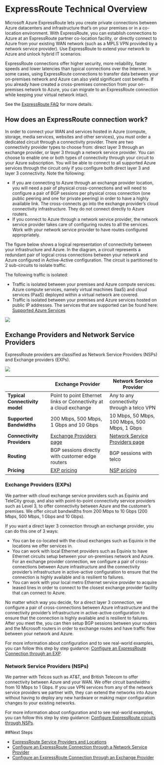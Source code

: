 <properties 
   pageTitle="Introduction to ExpressRoute"
   description="This page provides an overview of the ExpressRoute service."
   services="expressroute"
   authors="cherylmc"
   manager="adinah"
   editor="tysonn"/>
<tags 
   ms.service="expressroute"
   ms.topic="article"
   ms.workload="infrastructure-services" 
   ms.date="03/30/2015"
   ms.author="cherylmc"/>

#  ExpressRoute Technical Overview

Microsoft Azure ExpressRoute lets you create private connections between Azure datacenters and infrastructure that’s on your premises or in a co-location environment. With ExpressRoute, you can establish connections to Azure at an ExpressRoute partner co-location facility, or directly connect to Azure from your existing WAN network (such as a MPLS VPN provided by a network service provider). Use ExpressRoute to extend your network to Azure and unlock hybrid IT scenarios.

ExpressRoute connections offer higher security, more reliability, faster speeds and lower latencies than typical connections over the Internet. In some cases, using ExpressRoute connections to transfer data between your on-premises network and Azure can also yield significant cost benefits. If you already have created a cross-premises connection from your on-premises network to Azure, you can migrate to an ExpressRoute connection while keeping your virtual network intact.

See the [ExpressRoute FAQ](https://msdn.microsoft.com/library/azure/dn606292.aspx) for more details.




##  How does an ExpressRoute connection work?

In order to connect your WAN and services hosted in Azure (compute, storage, media services, websites and other services), you must order a dedicated circuit through a connectivity provider. There are two connectivity provider types to choose from: direct layer 3 through an exchange provider, or layer 3 through a network service provider. You can choose to enable one or both types of connectivity through your circuit to your Azure subscription. You will be able to connect to all supported Azure services through the circuit only if you configure both direct layer 3 and layer 3 connectivity. Note the following:



- If you are connecting to Azure through an exchange provider location, you will need a pair of physical cross-connections and will need to configure a pair of BGP sessions per physical cross connection (one public peering and one for private peering) in order to have a highly available link. The cross-connects go into the exchange provider’s cloud connectivity infrastructure. They do not connect directly to Azure routers.
- If you connect to Azure through a network service provider, the network service provider takes care of configuring routes to all the services. Work with your network service provider to have routes configured appropriately.

The figure below shows a logical representation of connectivity between your infrastructure and Azure. In the diagram, a circuit represents a redundant pair of logical cross connections between your network and Azure configured in Active-Active configuration. The circuit is partitioned to 2 sub-circuits to isolate traffic. 

The following traffic is isolated:

 - Traffic is isolated between your premises and Azure compute services. Azure compute services, namely virtual machines (IaaS) and cloud services (PaaS) deployed within a virtual network are covered.
 - Traffic is isolated between your premises and Azure services hosted on public IP addresses. The services that are supported can be found here: [Supported Azure Services](expressroute-faqs.md)

![](./media/expressroute-introduction/expressroute-basic.png)


##  Exchange Providers and Network Service Providers
ExpressRoute providers are classified as Network Service Providers (NSPs) and Exchange providers (EXPs).

![](./media/expressroute-introduction/expressroute-nsp-exp.png)


|   |**Exchange Provider**|**Network Service Provider**|
|---|---|---|
|**Typical Connectivity model**| Point to point Ethernet links or Connectivity at a cloud exchange | Any to any connectivity through a telco VPN |
|**Supported Bandwidths**|200 Mbps, 500 Mbps, 1 Gbps and 10 Gbps|10 Mbps, 50 Mbps, 100 Mbps, 500 Mbps, 1 Gbps|
|**Connectivity Providers**|[Exchange Providers page](https://msdn.microsoft.com/library/azure/4da69a0f-8f52-49ea-a990-dacd4202150a#BKMK_EXP)|[Network Service Providers page](https://msdn.microsoft.com/library/azure/4da69a0f-8f52-49ea-a990-dacd4202150a#BKMK_NSP)|
|**Routing**|BGP sessions directly with customer edge routers| BGP sessions with telco|
|**Pricing**|[EXP pricing](http://azure.microsoft.com/pricing/details/expressroute/)|[NSP pricing](http://azure.microsoft.com/pricing/details/expressroute/)|

### Exchange Providers (EXPs)
We partner with cloud exchange service providers such as Equinix and TeleCity group, and also with point-to-point connectivity service providers such as Level 3, to offer connectivity between Azure and the customer’s premises. We offer circuit bandwidths from 200 Mbps to 10 Gbps (200 Mbps, 500 Mbps, 1 Gbps and 10 Gbps).

If you want a direct layer 3 connection through an exchange provider, you can do this one of 3 ways:

- You can be co-located with the cloud exchanges such as Equinix in the locations we offer services in. 
- You can work with local Ethernet providers such as Equinix to have Ethernet circuits setup between your on-premises network and Azure. For an exchange provider connection, we configure a pair of cross-connections between Azure infrastructure and the connectivity provider’s infrastructure in active-active configuration to ensure that the connection is highly available and is resilient to failures.
- You can work with your local metro Ethernet service provider to acquire leased lines in order to connect to the closest exchange provider facility that can connect to Azure.

No matter which way you decide, for a direct layer 3 connection, we configure a pair of cross-connections between Azure infrastructure and the connectivity provider’s infrastructure in active-active configuration to ensure that the connection is highly available and is resilient to failures. After you meet the, you can then setup BGP sessions between your routers and the Microsoft routers in order to exchange routes and have traffic flow between your network and Azure.

For more information about configuration and to see real-world examples, you can follow this step by step guidance: [Configure an ExpressRoute Connection through an EXP](.https://msdn.microsoft.com/library/azure/dn606306.aspx).


###  Network Service Providers (NSPs)

We partner with Telcos such as AT&T, and British Telecom to offer connectivity between Azure and your WAN. We offer circuit bandwidths from 10 Mbps to 1 Gbps. If you use VPN services from any of the network service providers we partner with, they can extend the networks into Azure without having to deploy any new hardware or making major configuration changes to your existing networks.

For more information about configuration and to see real-world examples, you can follow this step by step guidance: [Configure ExpressRoute circuits through NSPs](https://msdn.microsoft.com/library/azure/dn643736.aspx).

##Next Steps



- [ExpressRoute Service Providers and Locations](https://msdn.microsoft.com/library/azure/dn957919.aspx) 
- [Configure an ExpressRoute Connection through a Network Service Provider](https://msdn.microsoft.com/library/azure/dn606309.aspx)
- [Configure an ExpressRoute Connection through an Exchange Provider](https://msdn.microsoft.com/library/azure/dn606306.aspx)

